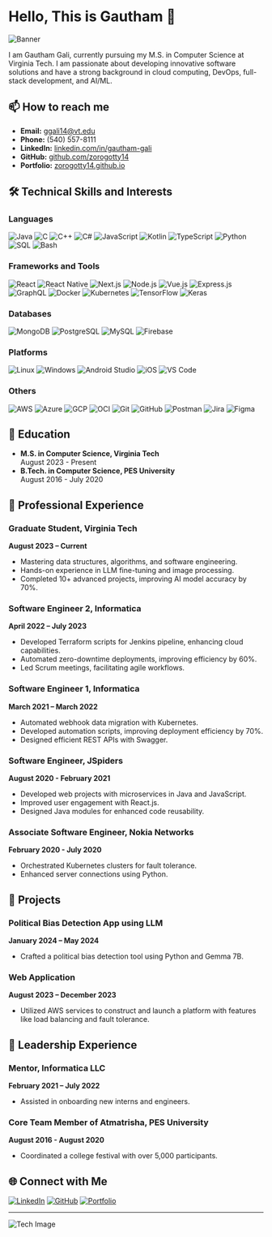 # Hello, This is Gautham 👋

![Banner](https://via.placeholder.com/1500x500.png?text=Cloud+Engineer,+DevOps+Engineer,+Full-Stack+Developer+|+M.S.+CS+at+Virginia+Tech+|+Ex-Informatica,+Nokia,+JSpiders+|+Specializing+in+AI/ML,+LLM+Fine-tuning,+Microservices,+and+Automation)

I am Gautham Gali, currently pursuing my M.S. in Computer Science at Virginia Tech. I am passionate about developing innovative software solutions and have a strong background in cloud computing, DevOps, full-stack development, and AI/ML.

## 📫 How to reach me

- **Email:** ggali14@vt.edu
- **Phone:** (540) 557-8111
- **LinkedIn:** [linkedin.com/in/gautham-gali](https://www.linkedin.com/in/gautham-gali/)
- **GitHub:** [github.com/zorogotty14](https://github.com/zorogotty14)
- **Portfolio:** [zorogotty14.github.io](https://zorogotty14.github.io/)

## 🛠 Technical Skills and Interests

### Languages
![Java](https://img.shields.io/badge/Java-ED8B00?style=for-the-badge&logo=java&logoColor=white)
![C](https://img.shields.io/badge/C-00599C?style=for-the-badge&logo=c&logoColor=white)
![C++](https://img.shields.io/badge/C++-00599C?style=for-the-badge&logo=c%2B%2B&logoColor=white)
![C#](https://img.shields.io/badge/C%23-239120?style=for-the-badge&logo=c-sharp&logoColor=white)
![JavaScript](https://img.shields.io/badge/JavaScript-323330?style=for-the-badge&logo=javascript&logoColor=F7DF1E)
![Kotlin](https://img.shields.io/badge/Kotlin-0095D5?style=for-the-badge&logo=kotlin&logoColor=white)
![TypeScript](https://img.shields.io/badge/TypeScript-007ACC?style=for-the-badge&logo=typescript&logoColor=white)
![Python](https://img.shields.io/badge/Python-3776AB?style=for-the-badge&logo=python&logoColor=white)
![SQL](https://img.shields.io/badge/SQL-003B57?style=for-the-badge&logo=postgresql&logoColor=white)
![Bash](https://img.shields.io/badge/Bash-4EAA25?style=for-the-badge&logo=gnu-bash&logoColor=white)

### Frameworks and Tools
![React](https://img.shields.io/badge/React-20232A?style=for-the-badge&logo=react&logoColor=61DAFB)
![React Native](https://img.shields.io/badge/React_Native-20232A?style=for-the-badge&logo=react&logoColor=61DAFB)
![Next.js](https://img.shields.io/badge/Next.js-000000?style=for-the-badge&logo=next-dot-js&logoColor=white)
![Node.js](https://img.shields.io/badge/Node.js-339933?style=for-the-badge&logo=nodedotjs&logoColor=white)
![Vue.js](https://img.shields.io/badge/Vue.js-4FC08D?style=for-the-badge&logo=vue-dot-js&logoColor=white)
![Express.js](https://img.shields.io/badge/Express.js-000000?style=for-the-badge&logo=express&logoColor=white)
![GraphQL](https://img.shields.io/badge/GraphQL-E10098?style=for-the-badge&logo=graphql&logoColor=white)
![Docker](https://img.shields.io/badge/Docker-2496ED?style=for-the-badge&logo=docker&logoColor=white)
![Kubernetes](https://img.shields.io/badge/Kubernetes-326CE5?style=for-the-badge&logo=kubernetes&logoColor=white)
![TensorFlow](https://img.shields.io/badge/TensorFlow-FF6F00?style=for-the-badge&logo=tensorflow&logoColor=white)
![Keras](https://img.shields.io/badge/Keras-D00000?style=for-the-badge&logo=keras&logoColor=white)

### Databases
![MongoDB](https://img.shields.io/badge/MongoDB-47A248?style=for-the-badge&logo=mongodb&logoColor=white)
![PostgreSQL](https://img.shields.io/badge/PostgreSQL-316192?style=for-the-badge&logo=postgresql&logoColor=white)
![MySQL](https://img.shields.io/badge/MySQL-4479A1?style=for-the-badge&logo=mysql&logoColor=white)
![Firebase](https://img.shields.io/badge/Firebase-FFCA28?style=for-the-badge&logo=firebase&logoColor=white)

### Platforms
![Linux](https://img.shields.io/badge/Linux-FCC624?style=for-the-badge&logo=linux&logoColor=black)
![Windows](https://img.shields.io/badge/Windows-0078D6?style=for-the-badge&logo=windows&logoColor=white)
![Android Studio](https://img.shields.io/badge/Android_Studio-3DDC84?style=for-the-badge&logo=android-studio&logoColor=white)
![iOS](https://img.shields.io/badge/iOS-000000?style=for-the-badge&logo=ios&logoColor=white)
![VS Code](https://img.shields.io/badge/VS_Code-007ACC?style=for-the-badge&logo=visual-studio-code&logoColor=white)

### Others
![AWS](https://img.shields.io/badge/Amazon_AWS-232F3E?style=for-the-badge&logo=amazon-aws&logoColor=white)
![Azure](https://img.shields.io/badge/Microsoft_Azure-0078D4?style=for-the-badge&logo=microsoft-azure&logoColor=white)
![GCP](https://img.shields.io/badge/Google_Cloud-4285F4?style=for-the-badge&logo=google-cloud&logoColor=white)
![OCI](https://img.shields.io/badge/Oracle_Cloud-FF0000?style=for-the-badge&logo=oracle&logoColor=white)
![Git](https://img.shields.io/badge/Git-F05032?style=for-the-badge&logo=git&logoColor=white)
![GitHub](https://img.shields.io/badge/GitHub-181717?style=for-the-badge&logo=github&logoColor=white)
![Postman](https://img.shields.io/badge/Postman-FF6C37?style=for-the-badge&logo=postman&logoColor=white)
![Jira](https://img.shields.io/badge/Jira-0052CC?style=for-the-badge&logo=jira&logoColor=white)
![Figma](https://img.shields.io/badge/Figma-F24E1E?style=for-the-badge&logo=figma&logoColor=white)

## 🏫 Education

- **M.S. in Computer Science, Virginia Tech**  
  August 2023 - Present
- **B.Tech. in Computer Science, PES University**  
  August 2016 - July 2020

## 💼 Professional Experience

### Graduate Student, Virginia Tech
**August 2023 – Current**
- Mastering data structures, algorithms, and software engineering.
- Hands-on experience in LLM fine-tuning and image processing.
- Completed 10+ advanced projects, improving AI model accuracy by 70%.

### Software Engineer 2, Informatica
**April 2022 – July 2023**
- Developed Terraform scripts for Jenkins pipeline, enhancing cloud capabilities.
- Automated zero-downtime deployments, improving efficiency by 60%.
- Led Scrum meetings, facilitating agile workflows.

### Software Engineer 1, Informatica
**March 2021 – March 2022**
- Automated webhook data migration with Kubernetes.
- Developed automation scripts, improving deployment efficiency by 70%.
- Designed efficient REST APIs with Swagger.

### Software Engineer, JSpiders
**August 2020 - February 2021**
- Developed web projects with microservices in Java and JavaScript.
- Improved user engagement with React.js.
- Designed Java modules for enhanced code reusability.

### Associate Software Engineer, Nokia Networks
**February 2020 - July 2020**
- Orchestrated Kubernetes clusters for fault tolerance.
- Enhanced server connections using Python.

## 🔧 Projects

### Political Bias Detection App using LLM
**January 2024 – May 2024**
- Crafted a political bias detection tool using Python and Gemma 7B.

### Web Application
**August 2023 – December 2023**
- Utilized AWS services to construct and launch a platform with features like load balancing and fault tolerance.

## 🏅 Leadership Experience

### Mentor, Informatica LLC
**February 2021 – July 2022**
- Assisted in onboarding new interns and engineers.

### Core Team Member of Atmatrisha, PES University
**August 2016 - August 2020**
- Coordinated a college festival with over 5,000 participants.

## 🌐 Connect with Me

[![LinkedIn](https://img.shields.io/badge/LinkedIn-0A66C2?style=for-the-badge&logo=linkedin&logoColor=white)](https://www.linkedin.com/in/gautham-gali/)
[![GitHub](https://img.shields.io/badge/GitHub-181717?style=for-the-badge&logo=github&logoColor=white)](https://github.com/zorogotty14)
[![Portfolio](https://img.shields.io/badge/Portfolio-4285F4?style=for-the-badge&logo=google-chrome&logoColor=white)](https://zorogotty14.github.io/)

---

![Tech Image](https://via.placeholder.com/1500x500.png?text=Technology+Background)

